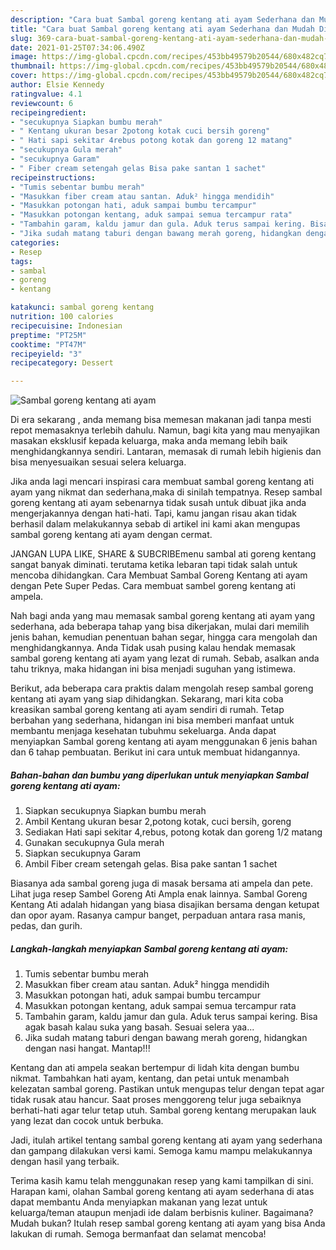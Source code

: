```yaml
---
description: "Cara buat Sambal goreng kentang ati ayam Sederhana dan Mudah Dibuat"
title: "Cara buat Sambal goreng kentang ati ayam Sederhana dan Mudah Dibuat"
slug: 369-cara-buat-sambal-goreng-kentang-ati-ayam-sederhana-dan-mudah-dibuat
date: 2021-01-25T07:34:06.490Z
image: https://img-global.cpcdn.com/recipes/453bb49579b20544/680x482cq70/sambal-goreng-kentang-ati-ayam-foto-resep-utama.jpg
thumbnail: https://img-global.cpcdn.com/recipes/453bb49579b20544/680x482cq70/sambal-goreng-kentang-ati-ayam-foto-resep-utama.jpg
cover: https://img-global.cpcdn.com/recipes/453bb49579b20544/680x482cq70/sambal-goreng-kentang-ati-ayam-foto-resep-utama.jpg
author: Elsie Kennedy
ratingvalue: 4.1
reviewcount: 6
recipeingredient:
- "secukupnya Siapkan bumbu merah"
- " Kentang ukuran besar 2potong kotak cuci bersih goreng"
- " Hati sapi sekitar 4rebus potong kotak dan goreng 12 matang"
- "secukupnya Gula merah"
- "secukupnya Garam"
- " Fiber cream setengah gelas Bisa pake santan 1 sachet"
recipeinstructions:
- "Tumis sebentar bumbu merah"
- "Masukkan fiber cream atau santan. Aduk² hingga mendidih"
- "Masukkan potongan hati, aduk sampai bumbu tercampur"
- "Masukkan potongan kentang, aduk sampai semua tercampur rata"
- "Tambahin garam, kaldu jamur dan gula. Aduk terus sampai kering. Bisa agak basah kalau suka yang basah. Sesuai selera yaa..."
- "Jika sudah matang taburi dengan bawang merah goreng, hidangkan dengan nasi hangat. Mantap!!!"
categories:
- Resep
tags:
- sambal
- goreng
- kentang

katakunci: sambal goreng kentang 
nutrition: 100 calories
recipecuisine: Indonesian
preptime: "PT25M"
cooktime: "PT47M"
recipeyield: "3"
recipecategory: Dessert

---
```



![Sambal goreng kentang ati ayam](https://img-global.cpcdn.com/recipes/453bb49579b20544/680x482cq70/sambal-goreng-kentang-ati-ayam-foto-resep-utama.jpg)

Di era  sekarang , anda memang bisa memesan makanan jadi tanpa mesti repot memasaknya terlebih dahulu. Namun, bagi kita yang mau menyajikan masakan eksklusif kepada keluarga, maka anda memang lebih baik menghidangkannya sendiri. Lantaran, memasak di rumah lebih higienis dan bisa menyesuaikan sesuai selera keluarga.

Jika anda lagi mencari inspirasi cara membuat sambal goreng kentang ati ayam yang nikmat dan sederhana,maka di sinilah tempatnya. Resep sambal goreng kentang ati ayam  sebenarnya tidak susah untuk dibuat jika anda mengerjakannya dengan hati-hati. Tapi, kamu jangan risau akan tidak berhasil dalam melakukannya 
sebab di artikel ini kami akan mengupas sambal goreng kentang ati ayam dengan cermat.  

JANGAN LUPA LIKE, SHARE &amp; SUBCRIBEmenu sambal ati goreng kentang sangat banyak diminati. terutama ketika lebaran tapi tidak salah untuk mencoba dihidangkan. Cara Membuat Sambal Goreng Kentang ati ayam dengan Pete Super Pedas. Cara membuat sambel goreng kentang ati ampela.

Nah bagi anda yang mau memasak sambal goreng kentang ati ayam yang sederhana, ada beberapa tahap yang bisa dikerjakan, mulai dari memilih jenis bahan, kemudian penentuan bahan segar, hingga cara mengolah dan menghidangkannya. Anda Tidak usah pusing kalau hendak memasak sambal goreng kentang ati ayam yang lezat di rumah. Sebab, asalkan anda  tahu triknya, maka hidangan ini bisa menjadi suguhan yang istimewa.

Berikut, ada beberapa cara praktis  dalam mengolah resep sambal goreng kentang ati ayam yang siap dihidangkan. Sekarang, mari kita coba kreasikan sambal goreng kentang ati ayam sendiri di rumah. Tetap berbahan yang sederhana, hidangan ini bisa memberi manfaat untuk membantu menjaga kesehatan tubuhmu sekeluarga. Anda dapat menyiapkan Sambal goreng kentang ati ayam menggunakan 6 jenis bahan dan 6 tahap pembuatan. Berikut ini cara untuk membuat hidangannya.

<!--inarticleads1-->

##### Bahan-bahan dan bumbu yang diperlukan untuk menyiapkan Sambal goreng kentang ati ayam:

1. Siapkan secukupnya Siapkan bumbu merah
1. Ambil  Kentang ukuran besar 2,potong kotak, cuci bersih, goreng
1. Sediakan  Hati sapi sekitar 4,rebus, potong kotak dan goreng 1/2 matang
1. Gunakan secukupnya Gula merah
1. Siapkan secukupnya Garam
1. Ambil  Fiber cream setengah gelas. Bisa pake santan 1 sachet


Biasanya ada sambal goreng juga di masak bersama ati ampela dan pete. Lihat juga resep Sambel Goreng Ati Ampla enak lainnya. Sambal Goreng Kentang Ati adalah hidangan yang biasa disajikan bersama dengan ketupat dan opor ayam. Rasanya campur banget, perpaduan antara rasa manis, pedas, dan gurih. 

<!--inarticleads2-->

##### Langkah-langkah menyiapkan Sambal goreng kentang ati ayam:

1. Tumis sebentar bumbu merah
1. Masukkan fiber cream atau santan. Aduk² hingga mendidih
1. Masukkan potongan hati, aduk sampai bumbu tercampur
1. Masukkan potongan kentang, aduk sampai semua tercampur rata
1. Tambahin garam, kaldu jamur dan gula. Aduk terus sampai kering. Bisa agak basah kalau suka yang basah. Sesuai selera yaa...
1. Jika sudah matang taburi dengan bawang merah goreng, hidangkan dengan nasi hangat. Mantap!!!


Kentang dan ati ampela seakan bertempur di lidah kita dengan bumbu nikmat. Tambahkan hati ayam, kentang, dan petai untuk menambah kelezatan sambal goreng. Pastikan untuk mengupas telur dengan tepat agar tidak rusak atau hancur. Saat proses menggoreng telur juga sebaiknya berhati-hati agar telur tetap utuh. Sambal goreng kentang merupakan lauk yang lezat dan cocok untuk berbuka. 

Jadi, itulah artikel tentang  sambal goreng kentang ati ayam  yang sederhana dan gampang dilakukan versi kami. Semoga kamu mampu melakukannya dengan hasil yang terbaik. 

Terima kasih kamu telah menggunakan resep yang kami tampilkan di sini. Harapan kami, olahan  Sambal goreng kentang ati ayam sederhana di atas dapat membantu Anda menyiapkan makanan yang lezat untuk keluarga/teman ataupun menjadi ide dalam berbisnis kuliner. Bagaimana? Mudah bukan? Itulah resep sambal goreng kentang ati ayam yang bisa Anda lakukan di rumah. Semoga bermanfaat dan selamat mencoba!

